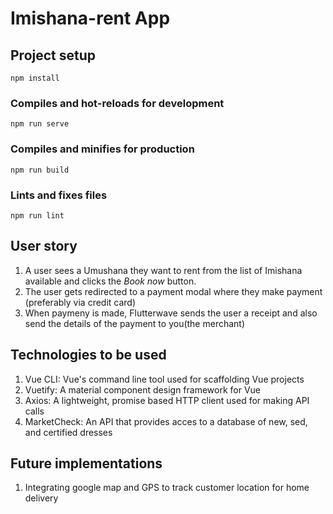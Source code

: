# Imishana-rent App

## Project setup
```
npm install
```

### Compiles and hot-reloads for development
```
npm run serve
```

### Compiles and minifies for production
```
npm run build
```

### Lints and fixes files
```
npm run lint
```

## User story
1. A user sees a Umushana they want to rent from the list of Imishana available and clicks the *Book now* button.
2. The user gets redirected to a payment modal where they make payment (preferably via credit card)
3. When paymeny is made, Flutterwave sends the user a receipt and also send the details of the payment to you(the merchant)

## Technologies to be used
1. Vue CLI: Vue's command line tool used for scaffolding Vue projects
2. Vuetify: A material component design framework for Vue
3. Axios: A lightweight, promise based HTTP client used for making API calls
4. MarketCheck: An API that provides acces to a database of new, sed, and certified dresses


## Future implementations

1. Integrating google map and GPS to track customer location for home delivery

#
